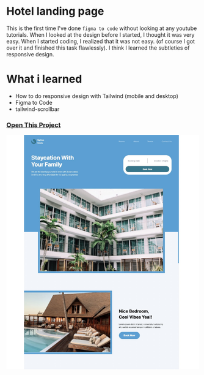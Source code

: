 # Hotel landing page

This is the first time I've done `figma to code` without looking at any youtube tutorials. When I looked at the design before I started, I thought it was very easy. When I started coding, I realized that it was not easy. (of course I got over it and finished this task flawlessly). I think I learned the subtleties of responsive design.

# What i learned

- How to do responsive design with Tailwind (mobile and desktop)
- Figma to Code
- tailwind-scrollbar



### [Open This Project](https://hotel-landing-page-ivory.vercel.app)
![](https://github.com/imhalid/hotel-landing-page/blob/master/src/assets/screen.jpg?raw=true)
